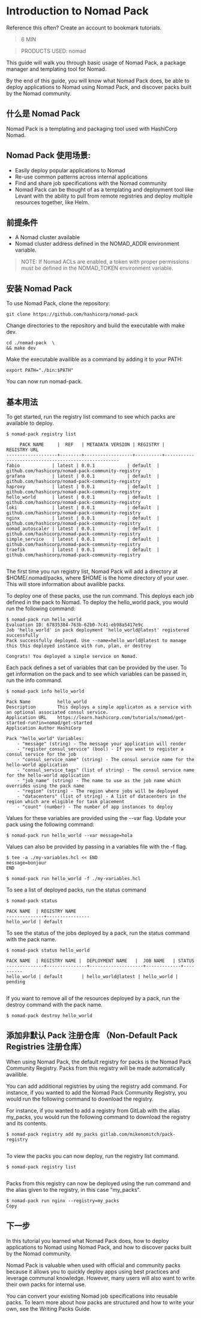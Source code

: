 # Introduction to Nomad Pack

Reference this often? Create an account to bookmark tutorials.

> 6 MIN

> PRODUCTS USED: nomad

This guide will walk you through basic usage of Nomad Pack, a package manager and templating tool for Nomad.

By the end of this guide, you will know what Nomad Pack does, be able to deploy applications to Nomad using Nomad Pack, and discover packs built by the Nomad community.

## 什么是 Nomad Pack

Nomad Pack is a templating and packaging tool used with HashiCorp Nomad.

## Nomad Pack 使用场景:

 - Easily deploy popular applications to Nomad
 - Re-use common patterns across internal applications
 - Find and share job specifications with the Nomad community
 - Nomad Pack can be thought of as a templating and deployment tool like Levant with the ability to pull from remote registries and deploy multiple resources together, like Helm.

## 前提条件

 - A Nomad cluster available
 - Nomad cluster address defined in the NOMAD_ADDR environment variable.

> NOTE: If Nomad ACLs are enabled, a token with proper permissions must be defined in the NOMAD_TOKEN environment variable.

## 安装 Nomad Pack

To use Nomad Pack, clone the repository:

```shell
git clone https://github.com/hashicorp/nomad-pack
```

Change directories to the repository and build the executable with make dev.

```shell
cd ./nomad-pack  \
&& make dev
```

Make the executable availible as a command by adding it to your PATH:

```shell
export PATH="./bin:$PATH"
```

You can now run nomad-pack.

## 基本用法

To get started, run the registry list command to see which packs are available to deploy.

```shell
$ nomad-pack registry list

     PACK NAME     |  REF   | METADATA VERSION | REGISTRY |                    REGISTRY URL
-------------------+--------+------------------+----------+-----------------------------------------------------
fabio            | latest | 0.0.1            | default  | github.com/hashicorp/nomad-pack-community-registry
grafana          | latest | 0.0.1            | default  | github.com/hashicorp/nomad-pack-community-registry
haproxy          | latest | 0.0.1            | default  | github.com/hashicorp/nomad-pack-community-registry
hello_world      | latest | 0.0.1            | default  | github.com/hashicorp/nomad-pack-community-registry
loki             | latest | 0.0.1            | default  | github.com/hashicorp/nomad-pack-community-registry
nginx            | latest | 0.0.1            | default  | github.com/hashicorp/nomad-pack-community-registry
nomad_autoscaler | latest | 0.0.1            | default  | github.com/hashicorp/nomad-pack-community-registry
simple_service   | latest | 0.0.1            | default  | github.com/hashicorp/nomad-pack-community-registry
traefik          | latest | 0.0.1            | default  | github.com/hashicorp/nomad-pack-community-registry


```

The first time you run registry list, Nomad Pack will add a directory at $HOME/.nomad/packs, where $HOME is the home directory of your user. This will store information about availible packs.

To deploy one of these packs, use the run command. This deploys each job defined in the pack to Nomad. To deploy the hello_world pack, you would run the following command:

```shell
$ nomad-pack run hello_world
Evaluation ID: 67835384-763b-62b0-7c41-eb98a5417e9c
Job 'hello_world' in pack deployment 'hello_world@latest' registered successfully
Pack successfully deployed. Use --name=hello_world@latest to manage this this deployed instance with run, plan, or destroy

Congrats! You deployed a simple service on Nomad.

```

Each pack defines a set of variables that can be provided by the user. To get information on the pack and to see which variables can be passed in, run the info command.

```shell
$ nomad-pack info hello_world

Pack Name          hello_world
Description        This deploys a simple applicaton as a service with an optional associated consul service.
Application URL    https://learn.hashicorp.com/tutorials/nomad/get-started-run?in=nomad/get-started
Application Author HashiCorp

Pack "hello_world" Variables:
    - "message" (string) - The message your application will render
    - "register_consul_service" (bool) - If you want to register a consul service for the job
    - "consul_service_name" (string) - The consul service name for the hello-world application
    - "consul_service_tags" (list of string) - The consul service name for the hello-world application
    - "job_name" (string) - The name to use as the job name which overrides using the pack name
    - "region" (string) - The region where jobs will be deployed
    - "datacenters" (list of string) - A list of datacenters in the region which are eligible for task placement
    - "count" (number) - The number of app instances to deploy
```

Values for these variables are provided using the --var flag. Update your pack using the following command:

```shell
$ nomad-pack run hello_world --var message=hola
```

Values can also be provided by passing in a variables file with the -f flag.

```shell
$ tee -a ./my-variables.hcl << END
message=bonjour
END

$ nomad-pack run hello_world -f ./my-variables.hcl
```

To see a list of deployed packs, run the status command

```shell
$ nomad-pack status

PACK NAME  | REGISTRY NAME
--------------+----------------
hello_world | default
```


To see the status of the jobs deployed by a pack, run the status command with the pack name.

```shell
$ nomad-pack status hello_world

PACK NAME  | REGISTRY NAME |  DEPLOYMENT NAME   |  JOB NAME   | STATUS
--------------+---------------+--------------------+-------------+----------
hello_world | default       | hello_world@latest | hello_world | pending


```

If you want to remove all of the resources deployed by a pack, run the destroy command with the pack name.

```shell
$ nomad-pack destroy hello_world

```
## 添加非默认 Pack 注册仓库 （Non-Default Pack Registries 注册仓库）

When using Nomad Pack, the default registry for packs is the Nomad Pack Community Registry. Packs from this registry will be made automatically availible.

You can add additional registries by using the registry add command. For instance, if you wanted to add the Nomad Pack Community Registry, you would run the following command to download the registry.

For instance, if you wanted to add a registry from GitLab with the alias my_packs, you would run the following command to download the registry and its contents.

```shell
$ nomad-pack registry add my_packs gitlab.com/mikenomitch/pack-registry


```

To view the packs you can now deploy, run the registry list command.

```shell
$ nomad-pack registry list


```

Packs from this registry can now be deployed using the run command and the alias given to the registry, in this case "my_packs".

```shell
$ nomad-pack run nginx --registry=my_packs
Copy
```
## 下一步

In this tutorial you learned what Nomad Pack does, how to deploy applications to Nomad using Nomad Pack, and how to discover packs built by the Nomad community.

Nomad Pack is valuable when used with official and community packs because it allows you to quickly deploy apps using best practices and leverage communal knowledge. However, many users will also want to write their own packs for internal use.

You can convert your existing Nomad job specifications into reusable packs. To learn more about how packs are structured and how to write your own, see the Writing Packs Guide.
